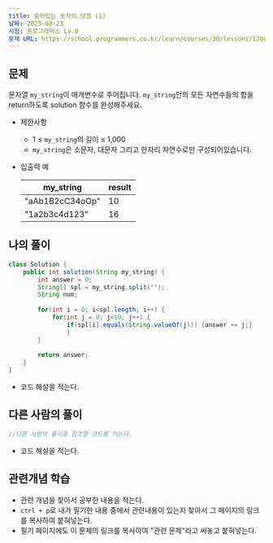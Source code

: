 ```yaml
---
title: 숨어있는 숫자의 덧셈 (1)
날짜: 2023-03-23
시험: 프로그래머스 Lv.0
문제 URL: https://school.programmers.co.kr/learn/courses/30/lessons/120851
---
```


## 문제

문자열 `my_string`이 매개변수로 주어집니다. `my_string`안의 모든 자연수들의 합을 return하도록 solution 함수를 완성해주세요.

- 제한사항
    - 1 ≤ `my_string`의 길이 ≤ 1,000
    - `my_string`은 소문자, 대문자 그리고 한자리 자연수로만 구성되어있습니다.
- 입출력 예
    
    
    | my_string | result |
    | --- | --- |
    | "aAb1B2cC34oOp" | 10 |
    | "1a2b3c4d123" | 16 |

## 나의 풀이

```java
class Solution {
    public int solution(String my_string) {
        int answer = 0;
        String[] spl = my_string.split("");
        String num;
        
        for(int i = 0; i<spl.length; i++) {
            for(int j = 0; j<10; j++) {
                if(spl[i].equals(String.valueOf(j))) {answer += j;}
                }
        }
        
        return answer;
    }
}
```

- 코드 해설을 적는다.

## 다른 사람의 풀이

```java
//다른 사람의 풀이중 참조할 코드를 적는다.
```

- 코드 해설을 적는다.

## 관련개념 학습

- 관련 개념을 찾아서 공부한 내용을 적는다.
- `ctrl + p`로 내가 필기한 내용 중에서 관련내용이 있는지 찾아서 그 페이지의 링크를 복사하여 붙혀넣는다.
- 필기 페이지에도 이 문제의 링크를 복사하여 "관련 문제"라고 써놓고 붙혀넣는다.
